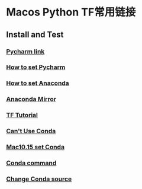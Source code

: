 # Macos Python TF常用链接

## Install and Test
### [Pycharm link](https://www.jetbrains.com/pycharm/download/)  
### [How to set Pycharm](https://www.jianshu.com/p/eb606812765d)  
### [How to set Anaconda](https://blog.csdn.net/lq_547762983/article/details/81003528) 
### [Anaconda Mirror](https://mirrors.tuna.tsinghua.edu.cn/anaconda/archive/)    
### [TF Tutorial](https://tensorflow.google.cn/tutorials/quickstart/beginner)  
### [Can't Use Conda](https://www.jianshu.com/p/338d596f4d7b?utm_campaign)
### [Mac10.15 set Conda](https://blog.csdn.net/u013241595/article/details/102391314)
### [Conda command](https://www.jianshu.com/p/7ebe1df808ba)
### [Change Conda source](https://www.jianshu.com/p/2d416672c1d6)

